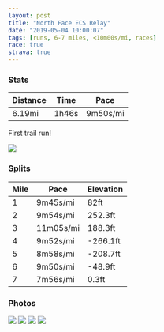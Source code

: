 ```yaml
---
layout: post
title: "North Face ECS Relay"
date: "2019-05-04 10:00:07"
tags: [runs, 6-7 miles, <10m00s/mi, races]
race: true
strava: true
---
```


### Stats

| Distance | Time | Pace |
|----------|------|------|
|6.19mi|1h46s|9m50s/mi|

First trail run!

<img src='https://maps.googleapis.com/maps/api/staticmap?maptype=roadmap&path=enc:iuc{F|grbMpTsA`NyFzCb@zDkI`YdNhOh@xG|J_@pPcFdTkErLqExEh@|SmOhSwFzXzDoA~F`I`H\tA|BjDgCzAkEuCsDMkDRcK`CqLhPcOnCoFn@kI`EiI~Fm@S}QlLwCnCoGqGiNoDUwD~BoZqMuQA}ZaOsE~IiCaAqM`GqUzA&key=AIzaSyC1MId7bFpkLXNAaYhBSTb8jLyiSqzbDtM&size=800x800&markers=color:yellow|label:S|41.31173,-73.99055&markers=color:green|label:F|41.311609999999995,-73.99045999999997'>

### Splits

| Mile | Pace | Elevation |
|------|------|-----------|
|1|9m45s/mi|82ft|
|2|9m54s/mi|252.3ft|
|3|11m05s/mi|188.3ft|
|4|9m52s/mi|-266.1ft|
|5|8m58s/mi|-208.7ft|
|6|9m50s/mi|-48.9ft|
|7|7m56s/mi|0.3ft|

### Photos
<img src='https://dgtzuqphqg23d.cloudfront.net/BkDVqbI4fcKhg_6Ugr6OtD-cg5RdVwgYkPXDGJAyrtA-768x575.jpg'>

<img src='https://dgtzuqphqg23d.cloudfront.net/1ZumJ3ps3C6aAdtPJr3ZkI8ksx1_d9flA-HriFDnSkw-576x768.jpg'>

<img src='https://dgtzuqphqg23d.cloudfront.net/LrTmM76IL6c38c8-7wZVDtdQLSGgMykUoAx1BUBBI3o-768x517.jpg'>

<img src='https://dgtzuqphqg23d.cloudfront.net/QbD1bZTmo-KwgHxfR6Ka2ZMKZyBB9VMKls4m4LjGnrc-492x768.jpg'>
